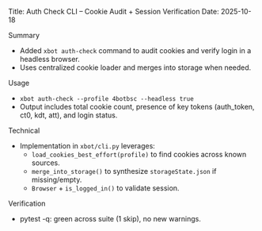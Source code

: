 Title: Auth Check CLI – Cookie Audit + Session Verification
Date: 2025-10-18

Summary
- Added `xbot auth-check` command to audit cookies and verify login in a headless browser.
- Uses centralized cookie loader and merges into storage when needed.

Usage
- `xbot auth-check --profile 4botbsc --headless true`
- Output includes total cookie count, presence of key tokens (auth_token, ct0, kdt, att), and login status.

Technical
- Implementation in `xbot/cli.py` leverages:
  - `load_cookies_best_effort(profile)` to find cookies across known sources.
  - `merge_into_storage()` to synthesize `storageState.json` if missing/empty.
  - `Browser` + `is_logged_in()` to validate session.

Verification
- pytest -q: green across suite (1 skip), no new warnings.

